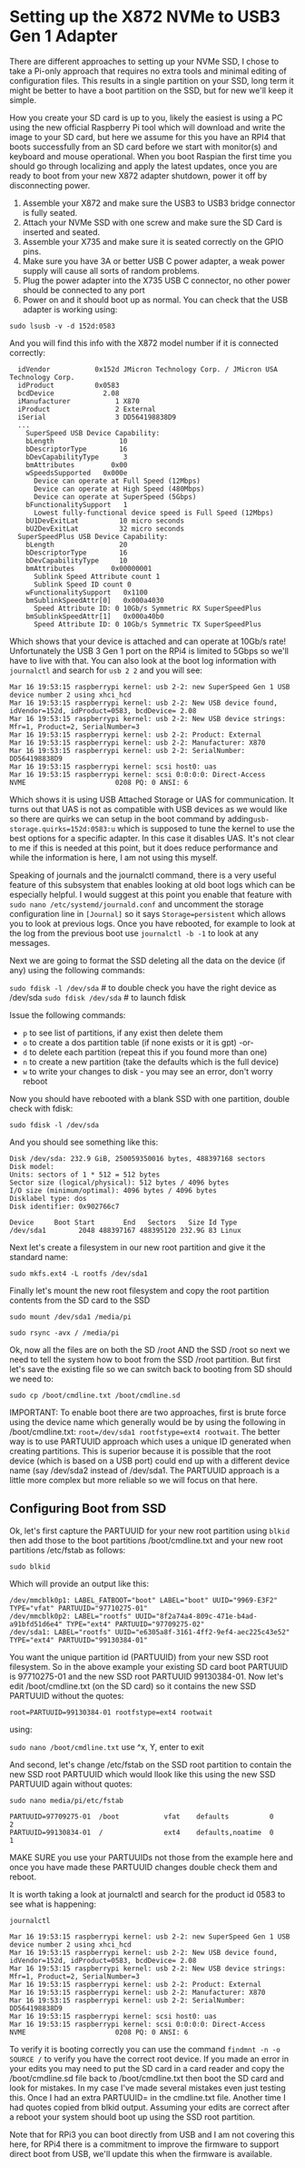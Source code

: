 Setting up the X872 NVMe to USB3 Gen 1 Adapter
===============================================

There are different approaches to setting up your NVMe SSD,  I chose to take a Pi-only approach that requires no extra tools and minimal editing of configuration files.  This results in a single partition on your SSD, long term it might be better to have a boot partition on the SSD, but for new we'll keep it simple.

How you create your SD card is up to you, likely the easiest is using a PC using the new official Raspberry Pi tool which will download and write the image to your SD card, but here we assume for this you have an RPI4 that boots successfully from an SD card before we start with monitor(s) and keyboard and mouse operational.  When you boot Raspian the first time you should go through localizing and apply the latest updates, once you are ready to boot from your new X872 adapter shutdown, power it off by disconnecting power.

1. Assemble your X872 and make sure the USB3 to USB3 bridge connector is fully seated. 
1. Attach your NVMe SSD with one screw and make sure the SD Card is inserted and seated.
1. Assemble your X735 and make sure it is seated correctly on the GPIO pins.
1. Make sure you have 3A or better USB C power adapter, a weak power supply will cause all sorts of random problems.
1. Plug the power adapter into the X735 USB C connector, no other power should be connected to any port
1. Power on and it should boot up as normal.  You can check that the USB adapter is working using:

`sudo lsusb -v -d 152d:0583`

And you will find this info with the X872 model number if it is connected correctly:

```
  idVendor           0x152d JMicron Technology Corp. / JMicron USA Technology Corp.
  idProduct          0x0583
  bcdDevice            2.08
  iManufacturer           1 X870
  iProduct                2 External
  iSerial                 3 DD564198838D9
  ...
    SuperSpeed USB Device Capability:
    bLength                10
    bDescriptorType        16
    bDevCapabilityType      3
    bmAttributes         0x00
    wSpeedsSupported   0x000e
      Device can operate at Full Speed (12Mbps)
      Device can operate at High Speed (480Mbps)
      Device can operate at SuperSpeed (5Gbps)
    bFunctionalitySupport   1
      Lowest fully-functional device speed is Full Speed (12Mbps)
    bU1DevExitLat          10 micro seconds
    bU2DevExitLat          32 micro seconds
  SuperSpeedPlus USB Device Capability:
    bLength                20
    bDescriptorType        16
    bDevCapabilityType     10
    bmAttributes         0x00000001
      Sublink Speed Attribute count 1
      Sublink Speed ID count 0
    wFunctionalitySupport   0x1100
    bmSublinkSpeedAttr[0]   0x000a4030
      Speed Attribute ID: 0 10Gb/s Symmetric RX SuperSpeedPlus
    bmSublinkSpeedAttr[1]   0x000a40b0
      Speed Attribute ID: 0 10Gb/s Symmetric TX SuperSpeedPlus
```

Which shows that your device is attached and can operate at 10Gb/s rate!  Unfortunately the USB 3 Gen 1 port on the RPi4 is limited to 5Gbps so we'll have to live with that.  You can also look at the boot log information with `journalctl` and search for `usb 2 2` and you will see:

```
Mar 16 19:53:15 raspberrypi kernel: usb 2-2: new SuperSpeed Gen 1 USB device number 2 using xhci_hcd
Mar 16 19:53:15 raspberrypi kernel: usb 2-2: New USB device found, idVendor=152d, idProduct=0583, bcdDevice= 2.08
Mar 16 19:53:15 raspberrypi kernel: usb 2-2: New USB device strings: Mfr=1, Product=2, SerialNumber=3
Mar 16 19:53:15 raspberrypi kernel: usb 2-2: Product: External
Mar 16 19:53:15 raspberrypi kernel: usb 2-2: Manufacturer: X870
Mar 16 19:53:15 raspberrypi kernel: usb 2-2: SerialNumber: DD564198838D9
Mar 16 19:53:15 raspberrypi kernel: scsi host0: uas
Mar 16 19:53:15 raspberrypi kernel: scsi 0:0:0:0: Direct-Access     NVME                      0208 PQ: 0 ANSI: 6

```

Which shows it is using USB Attached Storage or UAS for communication. It turns out that UAS is not as compatible with USB devices as we would like so there are quirks we can setup in the boot command by adding`usb-storage.quirks=152d:0583:u` which is supposed to tune the kernel to use the best options for a specific adapter.  In this case it disables UAS.  It's not clear to me if this is needed at this point, but it does reduce performance and while the information is here, I am not using this myself.

Speaking of journals and the journalctl command, there is a very useful feature of this subsystem that enables looking at old boot logs which can be especially helpful.  I would suggest at this point you enable that feature with `sudo nano /etc/systemd/journald.conf` and uncomment the storage configuration line in `[Journal]` so it says `Storage=persistent` which allows you to look at previous logs.  Once you have rebooted, for example to look at the log from the previous boot use `journalctl -b -1` to look at any messages.

Next we are going to format the SSD deleting all the data on the device (if any) using the following commands:

`sudo fdisk -l /dev/sda`    # to double check you have the right device as /dev/sda
`sudo fdisk /dev/sda`       # to launch fdisk

Issue the following commands:

- `p`  to see list of partitions, if any exist then delete them
- `o`  to create a dos partition table (if none exists or it is gpt) -or- 
- `d`  to delete each partition (repeat this if you found more than one)
- `n`  to create a new partition (take the defaults which is the full device)
- `w`  to write your changes to disk - you may see an error, don't worry reboot

Now you should have rebooted with a blank SSD with one partition, double check with fdisk:

`sudo fdisk -l /dev/sda`

And you should see something like this:

```
Disk /dev/sda: 232.9 GiB, 250059350016 bytes, 488397168 sectors
Disk model:                 
Units: sectors of 1 * 512 = 512 bytes
Sector size (logical/physical): 512 bytes / 4096 bytes
I/O size (minimum/optimal): 4096 bytes / 4096 bytes
Disklabel type: dos
Disk identifier: 0x902766c7

Device     Boot Start       End   Sectors   Size Id Type
/dev/sda1        2048 488397167 488395120 232.9G 83 Linux
```

Next let's create a filesystem in our new root partition and give it the standard name:

`sudo mkfs.ext4 -L rootfs /dev/sda1`

Finally let's mount the new root filesystem and copy the root partition contents from the SD card to the SSD

`sudo mount /dev/sda1 /media/pi`

`sudo rsync -avx / /media/pi`

Ok, now all the files are on both the SD /root AND the SSD /root so next we need to tell the system  how to boot from the SSD /root partition.  But first let's save the existing file so we can switch back to booting from SD should we need to:

`sudo cp /boot/cmdline.txt /boot/cmdline.sd`

IMPORTANT:  To enable boot there are two approaches, first is brute force using the device name which generally would be by using the following in /boot/cmdline.txt: `root=/dev/sda1 rootfstype=ext4 rootwait`. The better way is to use PARTUUID approach which uses a unique ID generated when creating partitions.  This is superior because it is possible that the root device (which is based on a USB port) could end up with a different device name (say /dev/sda2 instead of /dev/sda1.  The PARTUUID approach is a little more complex but more reliable so we will focus on that here.

Configuring Boot from SSD
-------------------------

Ok, let's first capture the PARTUUID for your new root partition using `blkid` then add those to the boot partitions /boot/cmdline.txt and your new root partitions /etc/fstab as follows:

`sudo blkid`

Which will provide an output like this:

```
/dev/mmcblk0p1: LABEL_FATBOOT="boot" LABEL="boot" UUID="9969-E3F2" TYPE="vfat" PARTUUID="97710275-01"
/dev/mmcblk0p2: LABEL="rootfs" UUID="8f2a74a4-809c-471e-b4ad-a91bfd51d6e4" TYPE="ext4" PARTUUID="97709275-02"
/dev/sda1: LABEL="rootfs" UUID="e6305a8f-3161-4ff2-9ef4-aec225c43e52" TYPE="ext4" PARTUUID="99130384-01"
```

You want the unique partition id (PARTUUID) from your new SSD root filesystem.  So in the above example your existing SD card boot PARTUUID is 97710275-01 and the new SSD root PARTUUID 99130384-01.  Now let's edit /boot/cmdline.txt (on the SD card) so it contains the new SSD PARTUUID without the quotes:

`root=PARTUUID=99130384-01 rootfstype=ext4 rootwait`

using:

`sudo nano /boot/cmdline.txt`  use ^x, Y, enter to exit

And second, let's change /etc/fstab on the SSD root partition to contain the new SSD root PARTUUID which would llook like this using the new SSD PARTUUID again without quotes:

`sudo nano media/pi/etc/fstab`

```
PARTUUID=97709275-01  /boot           vfat    defaults          0       2
PARTUUID=99130834-01  /               ext4    defaults,noatime  0       1
```

MAKE SURE you use your PARTUUIDs not those from the example here and once you have made these PARTUUID changes double check them and reboot.  

It is worth taking a look at journalctl and search for the product id 0583 to see what is happening:

```
journalctl

Mar 16 19:53:15 raspberrypi kernel: usb 2-2: new SuperSpeed Gen 1 USB device number 2 using xhci_hcd
Mar 16 19:53:15 raspberrypi kernel: usb 2-2: New USB device found, idVendor=152d, idProduct=0583, bcdDevice= 2.08
Mar 16 19:53:15 raspberrypi kernel: usb 2-2: New USB device strings: Mfr=1, Product=2, SerialNumber=3
Mar 16 19:53:15 raspberrypi kernel: usb 2-2: Product: External
Mar 16 19:53:15 raspberrypi kernel: usb 2-2: Manufacturer: X870
Mar 16 19:53:15 raspberrypi kernel: usb 2-2: SerialNumber: DD564198838D9
Mar 16 19:53:15 raspberrypi kernel: scsi host0: uas
Mar 16 19:53:15 raspberrypi kernel: scsi 0:0:0:0: Direct-Access     NVME                      0208 PQ: 0 ANSI: 6
```

To verify it is booting correctly you can use the command `findmnt -n -o SOURCE /` to verify you have the correct root device. If you made an error in your edits you may need to put the SD card in a card reader and copy the /boot/cmdline.sd file back to /boot/cmdline.txt then boot the SD card and look for mistakes.  In my case I've made several mistakes even just testing this.  Once I had an extra PARTUUID= in the cmdline.txt file.  Another time I had quotes copied from blkid output.  Assuming your edits are correct after a reboot your system should boot up using the SSD root partition.  

Note that for RPi3 you can boot directly from USB and I am not covering this here, for RPi4 there is a commitment to improve the firmware to support direct boot from USB, we'll update this when the firmware is available.
